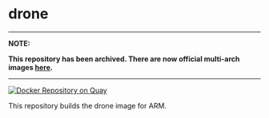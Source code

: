 # drone

---
**NOTE:**

**This repository has been archived. There are now official multi-arch images [here](https://hub.docker.com/u/drone).**

---

[![Docker Repository on Quay](https://quay.io/repository/armswarm/drone/status "Docker Repository on Quay")](https://quay.io/repository/armswarm/drone)

This repository builds the drone image for ARM.
